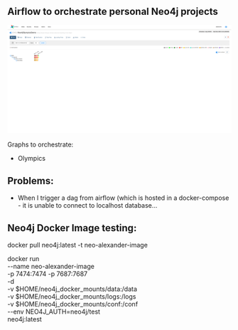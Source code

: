## Airflow to orchestrate personal Neo4j projects

![](https://github.com/runfourestrun/neo4j-airflow/blob/master/images/img.png)

Graphs to orchestrate:

* Olympics


## Problems:
* When I trigger a dag from airflow (which is hosted in a docker-compose - it is unable to connect to localhost database... 






## Neo4j Docker Image testing:

docker pull neo4j:latest -t neo-alexander-image

docker run \
    --name neo-alexander-image \
    -p 7474:7474 -p 7687:7687 \
    -d \
    -v $HOME/neo4j_docker_mounts/data:/data \
    -v $HOME/neo4j_docker_mounts/logs:/logs \
    -v $HOME/neo4j_docker_mounts/conf:/conf \
    --env NEO4J_AUTH=neo4j/test \
    neo4j:latest
